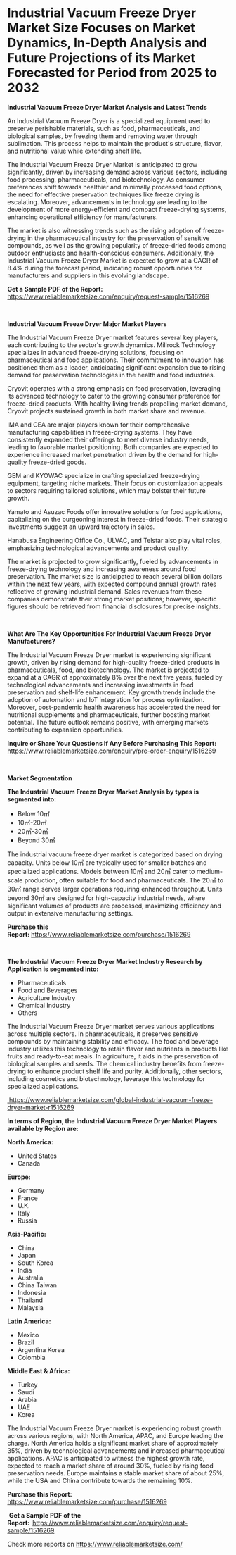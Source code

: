 <p><h1>Industrial Vacuum Freeze Dryer Market Size Focuses on Market Dynamics, In-Depth Analysis and Future Projections of its Market Forecasted for Period from 2025 to 2032</h1></p><p><strong>Industrial Vacuum Freeze Dryer Market Analysis and Latest Trends</strong></p>
<p><p>An Industrial Vacuum Freeze Dryer is a specialized equipment used to preserve perishable materials, such as food, pharmaceuticals, and biological samples, by freezing them and removing water through sublimation. This process helps to maintain the product's structure, flavor, and nutritional value while extending shelf life.</p><p>The Industrial Vacuum Freeze Dryer Market is anticipated to grow significantly, driven by increasing demand across various sectors, including food processing, pharmaceuticals, and biotechnology. As consumer preferences shift towards healthier and minimally processed food options, the need for effective preservation techniques like freeze drying is escalating. Moreover, advancements in technology are leading to the development of more energy-efficient and compact freeze-drying systems, enhancing operational efficiency for manufacturers.</p><p>The market is also witnessing trends such as the rising adoption of freeze-drying in the pharmaceutical industry for the preservation of sensitive compounds, as well as the growing popularity of freeze-dried foods among outdoor enthusiasts and health-conscious consumers. Additionally, the Industrial Vacuum Freeze Dryer Market is expected to grow at a CAGR of 8.4% during the forecast period, indicating robust opportunities for manufacturers and suppliers in this evolving landscape.</p></p>
<p><strong>Get a Sample PDF of the Report:&nbsp;</strong> <a href="https://www.reliablemarketsize.com/enquiry/request-sample/1516269?utm_campaign=2773&utm_medium=2&utm_source=Github&utm_content=ia&utm_term=29032025&utm_id=industrial-vacuum-freeze-dryer">https://www.reliablemarketsize.com/enquiry/request-sample/1516269</a></p>
<p>&nbsp;</p>
<p><strong>Industrial Vacuum Freeze Dryer Major Market Players</strong></p>
<p><p>The Industrial Vacuum Freeze Dryer market features several key players, each contributing to the sector's growth dynamics. Millrock Technology specializes in advanced freeze-drying solutions, focusing on pharmaceutical and food applications. Their commitment to innovation has positioned them as a leader, anticipating significant expansion due to rising demand for preservation technologies in the health and food industries.</p><p>Cryovit operates with a strong emphasis on food preservation, leveraging its advanced technology to cater to the growing consumer preference for freeze-dried products. With healthy living trends propelling market demand, Cryovit projects sustained growth in both market share and revenue.</p><p>IMA and GEA are major players known for their comprehensive manufacturing capabilities in freeze-drying systems. They have consistently expanded their offerings to meet diverse industry needs, leading to favorable market positioning. Both companies are expected to experience increased market penetration driven by the demand for high-quality freeze-dried goods.</p><p>GEM and KYOWAC specialize in crafting specialized freeze-drying equipment, targeting niche markets. Their focus on customization appeals to sectors requiring tailored solutions, which may bolster their future growth.</p><p>Yamato and Asuzac Foods offer innovative solutions for food applications, capitalizing on the burgeoning interest in freeze-dried foods. Their strategic investments suggest an upward trajectory in sales.</p><p>Hanabusa Engineering Office Co., ULVAC, and Telstar also play vital roles, emphasizing technological advancements and product quality. </p><p>The market is projected to grow significantly, fueled by advancements in freeze-drying technology and increasing awareness around food preservation. The market size is anticipated to reach several billion dollars within the next few years, with expected compound annual growth rates reflective of growing industrial demand. Sales revenues from these companies demonstrate their strong market positions; however, specific figures should be retrieved from financial disclosures for precise insights.</p></p>
<p>&nbsp;</p>
<p><strong>What Are The Key Opportunities For Industrial Vacuum Freeze Dryer Manufacturers?</strong></p>
<p><p>The Industrial Vacuum Freeze Dryer market is experiencing significant growth, driven by rising demand for high-quality freeze-dried products in pharmaceuticals, food, and biotechnology. The market is projected to expand at a CAGR of approximately 8% over the next five years, fueled by technological advancements and increasing investments in food preservation and shelf-life enhancement. Key growth trends include the adoption of automation and IoT integration for process optimization. Moreover, post-pandemic health awareness has accelerated the need for nutritional supplements and pharmaceuticals, further boosting market potential. The future outlook remains positive, with emerging markets contributing to expansion opportunities.</p></p>
<p><strong>Inquire or Share Your Questions If Any Before Purchasing This Report:</strong> <a href="https://www.reliablemarketsize.com/enquiry/pre-order-enquiry/1516269?utm_campaign=2773&utm_medium=2&utm_source=Github&utm_content=ia&utm_term=29032025&utm_id=industrial-vacuum-freeze-dryer">https://www.reliablemarketsize.com/enquiry/pre-order-enquiry/1516269</a></p>
<p>&nbsp;</p>
<p><strong>Market Segmentation</strong></p>
<p><strong>The Industrial Vacuum Freeze Dryer Market Analysis by types is segmented into:</strong></p>
<p><ul><li>Below 10㎡</li><li>10㎡-20㎡</li><li>20㎡-30㎡</li><li>Beyond 30㎡</li></ul></p>
<p><p>The industrial vacuum freeze dryer market is categorized based on drying capacity. Units below 10㎡ are typically used for smaller batches and specialized applications. Models between 10㎡ and 20㎡ cater to medium-scale production, often suitable for food and pharmaceuticals. The 20㎡ to 30㎡ range serves larger operations requiring enhanced throughput. Units beyond 30㎡ are designed for high-capacity industrial needs, where significant volumes of products are processed, maximizing efficiency and output in extensive manufacturing settings.</p></p>
<p><strong>Purchase this Report:&nbsp;</strong><a href="https://www.reliablemarketsize.com/purchase/1516269?utm_campaign=2773&utm_medium=2&utm_source=Github&utm_content=ia&utm_term=29032025&utm_id=industrial-vacuum-freeze-dryer">https://www.reliablemarketsize.com/purchase/1516269</a></p>
<p>&nbsp;</p>
<p><strong>The Industrial Vacuum Freeze Dryer Market Industry Research by Application is segmented into:</strong></p>
<p><ul><li>Pharmaceuticals</li><li>Food and Beverages</li><li>Agriculture Industry</li><li>Chemical Industry</li><li>Others</li></ul></p>
<p><p>The Industrial Vacuum Freeze Dryer market serves various applications across multiple sectors. In pharmaceuticals, it preserves sensitive compounds by maintaining stability and efficacy. The food and beverage industry utilizes this technology to retain flavor and nutrients in products like fruits and ready-to-eat meals. In agriculture, it aids in the preservation of biological samples and seeds. The chemical industry benefits from freeze-drying to enhance product shelf life and purity. Additionally, other sectors, including cosmetics and biotechnology, leverage this technology for specialized applications.</p></p>
<p><a href="https://www.reliablemarketsize.com/global-industrial-vacuum-freeze-dryer-market-r1516269?utm_campaign=2773&utm_medium=2&utm_source=Github&utm_content=ia&utm_term=29032025&utm_id=industrial-vacuum-freeze-dryer">&nbsp;https://www.reliablemarketsize.com/global-industrial-vacuum-freeze-dryer-market-r1516269</a></p>
<p><strong>In terms of Region, the Industrial Vacuum Freeze Dryer Market Players available by Region are:</strong></p>
<p>
    <p> <strong> North America: </strong>
        <ul>
            <li>United States</li>
            <li>Canada</li>
        </ul>
        </p> 
    <p> <strong> Europe: </strong>
        <ul>
            <li>Germany</li>
            <li>France</li>
            <li>U.K.</li>
            <li>Italy</li>
            <li>Russia</li>
        </ul>
        </p> 
    <p> <strong> Asia-Pacific: </strong>
        <ul>
            <li>China</li>
            <li>Japan</li>
            <li>South Korea</li>
            <li>India</li>
            <li>Australia</li>
            <li>China Taiwan</li>
            <li>Indonesia</li>
            <li>Thailand</li>
            <li>Malaysia</li>
        </ul>
        </p> 
    <p> <strong> Latin America: </strong>
        <ul>
            <li>Mexico</li>
            <li>Brazil</li>
            <li>Argentina Korea</li>
            <li>Colombia</li>
        </ul>
        </p> 
    <p> <strong> Middle East & Africa: </strong>
        <ul>
            <li>Turkey</li>
            <li>Saudi</li>
            <li>Arabia</li>
            <li>UAE</li>
            <li>Korea</li>
        </ul>
    </p>
    </p>
<p><p>The Industrial Vacuum Freeze Dryer market is experiencing robust growth across various regions, with North America, APAC, and Europe leading the charge. North America holds a significant market share of approximately 35%, driven by technological advancements and increased pharmaceutical applications. APAC is anticipated to witness the highest growth rate, expected to reach a market share of around 30%, fueled by rising food preservation needs. Europe maintains a stable market share of about 25%, while the USA and China contribute towards the remaining 10%.</p></p>
<p><strong>Purchase this Report: </strong><a href="https://www.reliablemarketsize.com/purchase/1516269?utm_campaign=2773&utm_medium=2&utm_source=Github&utm_content=ia&utm_term=29032025&utm_id=industrial-vacuum-freeze-dryer">https://www.reliablemarketsize.com/purchase/1516269</a></p>
<p>&nbsp;<strong>Get a Sample PDF of the Report:&nbsp;&nbsp;</strong><a href="https://www.reliablemarketsize.com/enquiry/request-sample/1516269?utm_campaign=2773&utm_medium=2&utm_source=Github&utm_content=ia&utm_term=29032025&utm_id=industrial-vacuum-freeze-dryer">https://www.reliablemarketsize.com/enquiry/request-sample/1516269</a></p>
<p><strong></strong></p>
<p>Check more reports on <a href="https://www.reliablemarketsize.com/?utm_campaign=2773&utm_medium=2&utm_source=Github&utm_content=ia&utm_term=29032025&utm_id=industrial-vacuum-freeze-dryer">https://www.reliablemarketsize.com/</a></p>